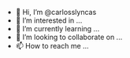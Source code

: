 - 👋 Hi, I’m @carlosslyncas
- 👀 I’m interested in ...
- 🌱 I’m currently learning ...
- 💞️ I’m looking to collaborate on ...
- 📫 How to reach me ...

<!---
carlosslyncas/carlosslyncas is a ✨ special ✨ repository because its `README.md` (this file) appears on your GitHub profile.
You can click the Preview link to take a look at your changes.
--->
